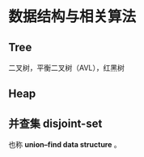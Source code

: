 # 数据结构与相关算法

## Tree

二叉树，平衡二叉树（AVL），红黑树



## Heap





## 并查集 **disjoint-set**

也称 **union–find data structure** 。




